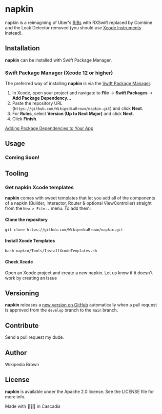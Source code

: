 # napkin

napkin is a reimagining of Uber's [RIBs](https://github.com/uber/RIBs) with RXSwift replaced by Combine and the Leak Detector removed (you should use [Xcode Instruments](https://stackoverflow.com/a/51947107/5863650) instead). 


## Installation
**napkin** can be installed with Swift Package Manager.
### Swift Package Manager (Xcode 12 or higher)

The preferred way of installing **napkin** is via the [Swift Package Manager](https://swift.org/package-manager/).

1. In Xcode, open your project and navigate to **File** → **Swift Packages** → **Add Package Dependency...**
2. Paste the repository URL (`https://github.com/WikipediaBrown/napkin.git`) and click **Next**.
3. For **Rules**, select **Version (Up to Next Major)** and click **Next**.
4. Click **Finish**.

[Adding Package Dependencies to Your App](https://developer.apple.com/documentation/swift_packages/adding_package_dependencies_to_your_app)


## Usage

### Coming Soon!


## Tooling

### Get **napkin** Xcode templates
**napkin** comes with sweet templates that let you add all of the components of a napkin (Builder, Interactor, Router & optional ViewController) straight from the `New > File..` menu. To add them:

#### Clone the repository
```git clone https://github.com/WikipediaBrown/napkin.git```

#### Install Xcode Templates
```bash napkin/Tools/InstallXcodeTemplates.sh```

#### Check Xcode
Open an Xcode project and create a new napkin. Let us know if it doesn't work by creating an issue


## Versioning

**napkin** releases a [new version on GitHub](https://github.com/WikipediaBrown/napkin/releases) automatically when a pull request is approved from the `develop` branch to the `main` branch.


## Contribute

Send a pull request my dude.


## Author

Wikipedia Brown


## License

**napkin** is available under the Apache 2.0 license. See the LICENSE file for more info.

Made with 🌲🌲🌲 in Cascadia